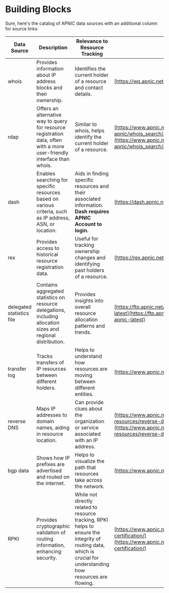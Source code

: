 # Building Blocks
Sure, here's the catalog of APNIC data sources with an additional column for source links:

| **Data Source** | **Description** | **Relevance to Resource Tracking** | **Source Link** |
|---|---|---|---|
| whois | Provides information about IP address blocks and their ownership. | Identifies the current holder of a resource and contact details. | [https://wq.apnic.net/](https://wq.apnic.net/) |
| rdap | Offers an alternative way to query for resource registration data, often with a more user-friendly interface than whois. | Similar to whois, helps identify the current holder of a resource. | [https://www.apnic.net/about-apnic/whois_search/about/rdap/](https://www.apnic.net/about-apnic/whois_search/about/rdap/) |
| dash | Enables searching for specific resources based on various criteria, such as IP address, ASN, or location. | Aids in finding specific resources and their associated information. **Dash requires APNIC Account to login.** | [https://dash.apnic.net/](https://dash.apnic.net/) |
| rex | Provides access to historical resource registration data. | Useful for tracking ownership changes and identifying past holders of a resource. | [https://rex.apnic.net/](https://rex.apnic.net/) |
| delegated statistics file | Contains aggregated statistics on resource delegations, including allocation sizes and regional distribution. | Provides insights into overall resource allocation patterns and trends. | [https://ftp.apnic.net/stats/apnic/delegated-apnic-latest](https://ftp.apnic.net/stats/apnic/delegated-apnic-latest) |
| transfer log | Tracks transfers of IP resources between different holders. | Helps to understand how resources are moving between different entities. | [https://www.apnic.net/](https://www.apnic.net/) |
| reverse DNS | Maps IP addresses to domain names, aiding in resource location. | Can provide clues about the organization or service associated with an IP address. | [https://www.apnic.net/manage-ip/manage-resources/reverse-dns/access-to-reverse-dns/](https://www.apnic.net/manage-ip/manage-resources/reverse-dns/access-to-reverse-dns/) |
| bgp data | Shows how IP prefixes are advertised and routed on the internet. | Helps to visualize the path that resources take across the network. | [https://www.apnic.net/](https://www.apnic.net/) |
| RPKI | Provides cryptographic validation of routing information, enhancing security. | While not directly related to resource tracking, RPKI helps to ensure the integrity of routing data, which is crucial for understanding how resources are flowing. | [https://www.apnic.net/community/security/resource-certification/](https://www.apnic.net/community/security/resource-certification/) |
